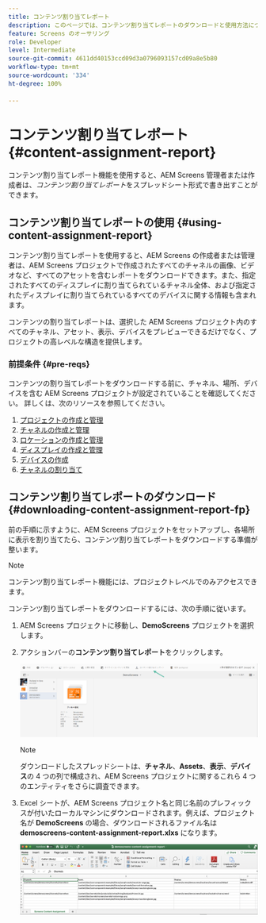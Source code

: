 ```yaml
---
title: コンテンツ割り当てレポート
description: このページでは、コンテンツ割り当てレポートのダウンロードと使用方法について説明します。
feature: Screens のオーサリング
role: Developer
level: Intermediate
source-git-commit: 4611dd40153ccd09d3a0796093157cd09a8e5b80
workflow-type: tm+mt
source-wordcount: '334'
ht-degree: 100%

---
```



# コンテンツ割り当てレポート {#content-assignment-report}

コンテンツ割り当てレポート機能を使用すると、AEM Screens 管理者または作成者は、*コンテンツ割り当てレポート*&#x200B;をスプレッドシート形式で書き出すことができます。

## コンテンツ割り当てレポートの使用 {#using-content-assignment-report}

コンテンツ割り当てレポートを使用すると、AEM Screens の作成者または管理者は、AEM Screens プロジェクトで作成されたすべてのチャネルの画像、ビデオなど、すべてのアセットを含むレポートをダウンロードできます。また、指定されたすべてのディスプレイに割り当てられているチャネル全体、および指定されたディスプレイに割り当てられているすべてのデバイスに関する情報も含まれます。

コンテンツの割り当てレポートは、選択した AEM Screens プロジェクト内のすべてのチャネル、アセット、表示、デバイスをプレビューできるだけでなく、プロジェクトの高レベルな構造を提供します。


### 前提条件 {#pre-reqs}

コンテンツの割り当てレポートをダウンロードする前に、チャネル、場所、デバイスを含む AEM Screens プロジェクトが設定されていることを確認してください。
詳しくは、次のリソースを参照してください。

1. [プロジェクトの作成と管理](/help/user-guide/creating-a-screens-project.md)
1. [チャネルの作成と管理](/help/user-guide/managing-channels.md)
1. [ロケーションの作成と管理](/help/user-guide/managing-locations.md)
1. [ディスプレイの作成と管理](/help/user-guide/managing-displays.md)
1. [デバイスの作成](/help/user-guide/managing-devices.md)
1. [チャネルの割り当て](/help/user-guide/channel-assignment-latest-fp.md)


## コンテンツ割り当てレポートのダウンロード {#downloading-content-assignment-report-fp}

前の手順に示すように、AEM Screens プロジェクトをセットアップし、各場所に表示を割り当てたら、コンテンツ割り当てレポートをダウンロードする準備が整います。

>[!NOTE]
>コンテンツ割り当てレポート機能には、プロジェクトレベルでのみアクセスできます。

コンテンツ割り当てレポートをダウンロードするには、次の手順に従います。

1. AEM Screens プロジェクトに移動し、**DemoScreens** プロジェクトを選択します。

1. アクションバーの&#x200B;**コンテンツ割り当てレポート**&#x200B;をクリックします。

   ![画像](/help/user-guide/assets/content-assignment-report/can-download.png)

   >[!NOTE]
   >ダウンロードしたスプレッドシートは、**チャネル**、**Assets**、**表示**、**デバイス**&#x200B;の 4 つの列で構成され、AEM Screens プロジェクトに関するこれら 4 つのエンティティをさらに調査できます。

1. Excel シートが、AEM Screens プロジェクト名と同じ名前のプレフィックスが付いたローカルマシンにダウンロードされます。例えば、プロジェクト名が **DemoScreens** の場合、ダウンロードされるファイル名は **demoscreens-content-assignment-report.xlxs** になります。

   ![画像](/help/user-guide/assets/content-assignment-report/car-download1.png)

